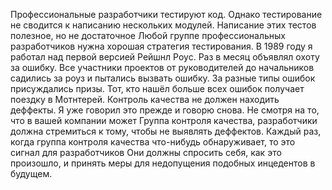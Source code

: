 Профессиональные разработчики тестируют код. Однако тестирование не сводится к написанию нескольких модулей.
Написание этих тестов полезное, но не достаточное
Любой группе профессиональных разработчиков нужна хорошая стратегия тестирования.
В 1989 году я работал над первой версией Рейшнл Роус.
Раз в месяц объявлял охоту за ошибку.
Все участники проектов от руководителей до начальников садились за роуз и пытались вызвать ошибку.
За разные типы ошибок присуждались призы.
Тот, кто нашёл больше всех ошибок получает поездку в Мотнтерей.
Контроль качества не должен находить деффекты. Я уже говорил это прежде и говорю снова.
Не смотря на то, что в вашей компании может Группа контроля качества, разработчики должна стремиться к тому, чтобы не выявлять деффектов.
Каждый раз, когда группа контроля качества что-нибудь обнаруживает, то это сигнал для разработчиков
Они должны спросить себя, как это произошло, и принять меры для недопущения подобных инцедентов в будущем.